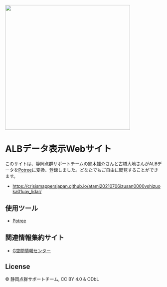 [<img width="400" src="https://user-images.githubusercontent.com/416977/125190304-5f224880-e277-11eb-9375-f20ae92cae81.jpg" >](https://crisismappersjapan.github.io/atami20210706izusan0000vshizuoka01uav_lidar/)

# ALBデータ表示Webサイト
このサイトは、静岡点群サポートチームの鈴木雄介さんと古橋大地さんがALBデータを[Potree](https://potree.github.io/)に変換、登録しました。どなたでもご自由に閲覧することができます。
* https://crisismappersjapan.github.io/atami20210706izusan0000vshizuoka01uav_lidar/

## 使用ツール
* [Potree](https://potree.github.io/)

## 関連情報集約サイト
* [G空間情報センター](https://www.geospatial.jp/ckan/dataset/20210703-atami-dronealb)

## License
© 静岡点群サポートチーム, CC BY 4.0 & ODbL
